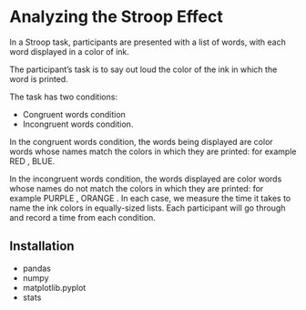 # Analyzing the Stroop Effect
In a Stroop task, participants are presented with a list of words, with each word displayed in a color of ink.


 The participant’s task is to say out loud the color of the ink in which the word is printed.

The task has two conditions: 
* Congruent words condition 
* Incongruent words condition.  


In the congruent words condition, the words being displayed are color words whose names match the colors in which 
they are printed: for example RED , BLUE. 


In the incongruent words condition, the words displayed are color words 
whose names do not match the colors in which they are printed: for example PURPLE , ORANGE . 
In each case, we measure the time it takes to name the ink colors in equally-sized lists. 
Each participant will go through and record a time from each condition.

## Installation

* pandas
* numpy
* matplotlib.pyplot 
* stats
